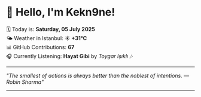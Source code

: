 # 👋 Hello, I'm Kekn9ne!

🗓️ Today is: **Saturday, 05 July 2025**  
🌤️ Weather in Istanbul: **☀️   +31°C**  
📊 GitHub Contributions: **67**  
🎧 Currently Listening: **Hayat Gibi** by *Toygar Işıklı* 🎶

---

_"The smallest of actions is always better than the noblest of intentions. — *Robin Sharma*"_

---
